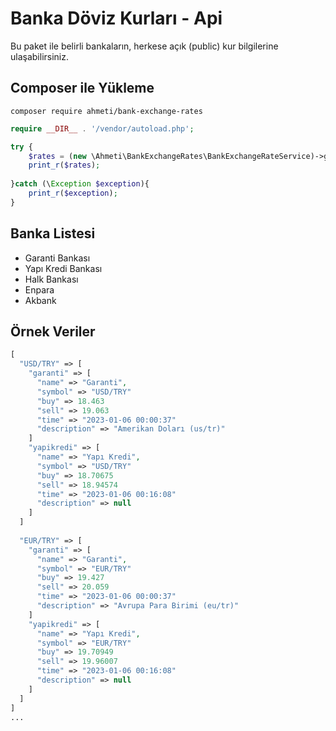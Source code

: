 # Banka Döviz Kurları - Api
Bu paket ile belirli bankaların, herkese açık (public) kur bilgilerine ulaşabilirsiniz.

## Composer ile Yükleme
```
composer require ahmeti/bank-exchange-rates
```

```php
require __DIR__ . '/vendor/autoload.php';

try {
    $rates = (new \Ahmeti\BankExchangeRates\BankExchangeRateService)->get();
    print_r($rates);
    
}catch (\Exception $exception){
    print_r($exception);
}
```

## Banka Listesi
- Garanti Bankası
- Yapı Kredi Bankası
- Halk Bankası
- Enpara
- Akbank

## Örnek Veriler

```php
[
  "USD/TRY" => [
    "garanti" => [
      "name" => "Garanti",
      "symbol" => "USD/TRY"
      "buy" => 18.463
      "sell" => 19.063
      "time" => "2023-01-06 00:00:37"
      "description" => "Amerikan Doları (us/tr)"
    ]
    "yapikredi" => [
      "name" => "Yapı Kredi",
      "symbol" => "USD/TRY"
      "buy" => 18.70675
      "sell" => 18.94574
      "time" => "2023-01-06 00:16:08"
      "description" => null
    ]
  ]
  
  "EUR/TRY" => [
    "garanti" => [
      "name" => "Garanti",
      "symbol" => "EUR/TRY"
      "buy" => 19.427
      "sell" => 20.059
      "time" => "2023-01-06 00:00:37"
      "description" => "Avrupa Para Birimi (eu/tr)"
    ]
    "yapikredi" => [
      "name" => "Yapı Kredi",
      "symbol" => "EUR/TRY"
      "buy" => 19.70949
      "sell" => 19.96007
      "time" => "2023-01-06 00:16:08"
      "description" => null
    ]
  ]
]
...
```